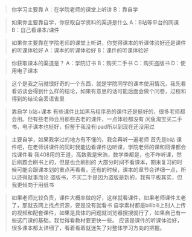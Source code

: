 > 你学习主要靠
> A：在学院老师的课堂上听讲
> B：靠自学


> 如果你主要靠自学，你获取自学资料的渠道是什么
> A：B站等平台的网课
> B：自己看课本/课件


> 如果你主要靠在学院老师的课堂上听讲，你觉得课本的听课体验好还是课件的听课体验好
> A：课本的听课体验好
> B：课件的听课体验好


> 你获取课本的渠道是？
> A：学院订书
> B：购买二手书
> C：购买盗版书
> D：使用电子课本


> 这个是我之前就很好奇的一个东西，就是学院同学的课本使用情况，我先看看访谈会得到什么样的结论，如果有意思的话可能后面会做个问卷，过程和得到的结论会丢语雀里


> 靠自学
> b站+课本
> 有些课件比如黑马程序员的课件还是挺好的，很多老师都会用。但有些老师会用那些古老的课件，一点体验都没有
> 闲鱼淘宝买二手书，电子课本也挺好，但鉴于我没有ipad所以到现在还没用过

> 主要自学，如果我学过的地方有不懂的，我会再听一遍老师
> 首先是b站
> 课件吧，在老师讲课件的同时我能边看课件边听课，学院老师的课和网课都会找课件看
> 我408用的王道，高数我是宋浩，数学类都是，也不咋听课，然后刷题会刷书上的，但是也会刷别的
> 大部分时间不看课本，期末复习的时候可能会跟课本划的重点再看看，还有的时候，课本的章节会详细一点，所以还得就事而论
> 盗版书，不买二手是因为盗版是新的，我有平板其实，但我更倾向于用纸书

> 如果老师比较负责，课件大概率做的好，这样就看课件，如果老师课件太老了，那就去网上找点资源，要是没有就看书
> 自学素材都是bilibili上别人上传的视频和配套课件，如果是具体的问题就浏览器搜搜就行了，如果自己有一些这门课的基础，我觉得看教材要更快一些。
> 应该是课件的听课体验好，很多课本都太详细了，看着看着就迷失了对整体学习方向的把握。

